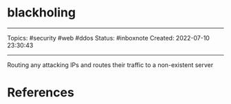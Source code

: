 # blackholing
---
Topics: #security #web #ddos
Status: #inboxnote
Created: 2022-07-10 23:30:43

---

Routing any attacking IPs and routes their traffic to a non-existent server

# References
